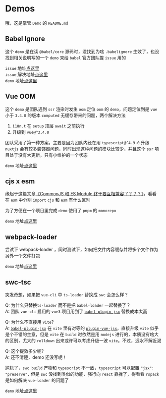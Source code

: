 # Demos

哦，这是掌管 `Demo` 的 `README.md`

## Babel Ignore

这个 `demo` 是在读 `@babel/core` 源码时，没找到为啥 `.babelignore` 生效了，也没找到相关说明写的一个 `demo` 来给 `babel` 官方团队提 `issue` 用的

`issue` 地址[点这里](https://github.com/babel/babel/issues/16152)<br/>
`issue` 解决地址[点这里](https://github.com/babel/website/pull/2854/files)<br/>
`demo` 地址[点这里](https://github.com/HydratedPig/Demos/tree/babel-ignore)

## Vue OOM

这个 `demo` 是团队遇到 `ssr` 渲染时发生 `oom` 定位 `oom` 的 `demo`，问题定位到是 `vue` 小于 `3.4.0` 的版本 `computed` 无缓存带来的问题，两个解决方法

1. `i18n.t` 在 `setup` 顶层 `await` 之前执行
2. 升级到 `vue@^3.4.0`

团队采用了第一种方案，主要是因为团队内还在用 `typescript@^4.9.0` 升级 `nuxtjs` 会有较多装饰器问题，同时出现这种问题的模块比较少，并且这个 `ssr` 项目处于没有大更新，只有小维护的一个状态

`demo` 地址[点这里](https://github.com/HydratedPig/Demos/tree/main/vue-oom/core)

## cjs x esm

缘起于这篇文章[《CommonJS 和 ES Module 终于要互相兼容了？？？》](https://mp.weixin.qq.com/s/0_JtlCDOgF6Q_7dWDFtXAw)，看看 在 `esm` 中分别 `import` `cjs` 和 `esm` 有什么区别

为了方便在一个项目里完成 `demo` 使用了 `pnpm` 的 `monorepo`

`demo` 地址[点这里](https://github.com/HydratedPig/Demos/tree/main/cjs-esm/core)

## webpack-loader

尝试下 webpack-loader ，同时测试下，如何把文件内容缓存并将多个文件作为另外一个文件打包

`demo` 地址[点这里](https://github.com/HydratedPig/Demos/tree/main/webpack/core)

## swc-tsc

突发奇想，如果把 `vue-cli` 中 `ts-loader` 替换成 `swc` 会怎么样？

Q: 为什么只替换`ts-loader` 而不是把 `babel-loader` 一起替换了？<br/>
A: 团队 `vue-cli` 启用的 `vue3` 项目用到了 [`babel-plugin-jsx`](https://github.com/vuejs/babel-plugin-jsx) 替换成本太高

Q: 为什么不直接用 `vite`?<br/>
A: [`babel-plugin-jsx`](https://github.com/vuejs/babel-plugin-jsx) 在 `vite` 里有对等的 [`plugin-vue-jsx`](https://github.com/vitejs/vite-plugin-vue/tree/main/packages/plugin-vue-jsx)，直接升级 `vite` 似乎是个不错的主意，但是 `vite` 在 `build` 时依然是用 `nodejs` 进行的，本质没有啥大的区别，尤大的 `rolldown` 出来或许可以考虑升级一波 `vite`。不过，远水不解近渴

Q: 这个提效多少呢?<br/>
A: 还不清楚，demo 还没写呢！

尴尬了，`swc build` 产物和 `typescript` 不一致，`typescript` 可以配置 `"jsx": "preserve",` 但是 `swc` 没找到类似的功能，强行向 `react` 靠拢了，得看看 `rspack` 是如何解决 `vue-loader` 的问题了

`demo` 地址[点这里](https://github.com/HydratedPig/Demos/tree/main/swc-tsc)